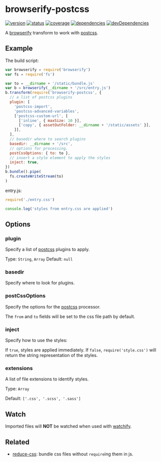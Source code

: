 # browserify-postcss
[![version](https://img.shields.io/npm/v/browserify-postcss.svg)](https://www.npmjs.org/package/browserify-postcss)
[![status](https://travis-ci.org/zoubin/browserify-postcss.svg)](https://travis-ci.org/zoubin/browserify-postcss)
[![coverage](https://img.shields.io/coveralls/zoubin/browserify-postcss.svg)](https://coveralls.io/github/zoubin/browserify-postcss)
[![dependencies](https://david-dm.org/zoubin/browserify-postcss.svg)](https://david-dm.org/zoubin/browserify-postcss)
[![devDependencies](https://david-dm.org/zoubin/browserify-postcss/dev-status.svg)](https://david-dm.org/zoubin/browserify-postcss#info=devDependencies)

A [browserify] transform to work with [postcss].

## Example

The build script:

```javascript
var browserify = require('browserify')
var fs = require('fs')

var to = __dirname + '/static/bundle.js'
var b = browserify(__dirname + '/src/entry.js')
b.transform(require('browserify-postcss', {
  // a list of postcss plugins
  plugin: [
    'postcss-import',
    'postcss-advanced-variables',
    ['postcss-custom-url', [
      ['inline', { maxSize: 10 }],
      ['copy', { assetOutFolder: __dirname + '/static/assets' }],
    ]],
  ],
  // basedir where to search plugins
  basedir: __dirname + '/src',
  // options for processing.
  postCssOptions: { to: to },
  // insert a style element to apply the styles
  inject: true,
})
b.bundle().pipe(
  fs.createWriteStream(to)
)

```

entry.js:

```js
require('./entry.css')

console.log('styles from entry.css are applied')

```

## Options

### plugin
Specify a list of [postcss] plugins to apply.

Type: `String`, `Array`
Default: `null`

### basedir
Specify where to look for plugins.

### postCssOptions
Specify the options for the [postcss] processor.

The `from` and `to` fields will be set to the css file path by default.

### inject
Specify how to use the styles:

If `true`, styles are applied immediately.
If `false`, `require('style.css')` will return the string representation of the styles.

### extensions
A list of file extensions to identify styles.

Type: `Array`

Default: `['.css', '.scss', '.sass']`

## Watch
Imported files will **NOT** be watched when used with [watchify].

## Related

* [reduce-css]: bundle css files without `require`ing them in js.


[browserify]: https://github.com/substack/node-browserify
[watchify]: https://github.com/substack/watchify
[postcss]: https://github.com/postcss/postcss
[reduce-css]: https://github.com/reducejs/reduce-css
